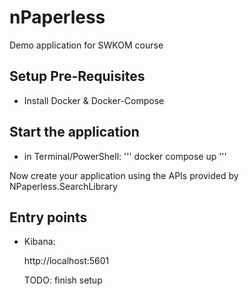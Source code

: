 # nPaperless

Demo application for SWKOM course

## Setup Pre-Requisites

* Install Docker & Docker-Compose

## Start the application

* in Terminal/PowerShell:
'''
docker compose up
'''

Now create your application using the APIs provided by NPaperless.SearchLibrary


## Entry points

* Kibana:

  http://localhost:5601
  
  TODO: finish setup


